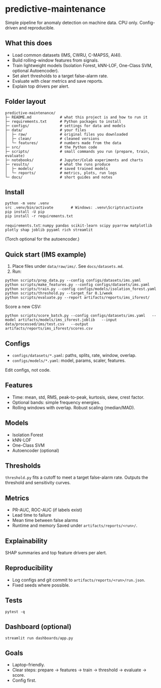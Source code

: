 # predictive-maintenance

Simple pipeline for anomaly detection on machine data. CPU only. Config-driven and reproducible.

## What this does
- Load common datasets (IMS, CWRU, C-MAPSS, AI4I).
- Build rolling-window features from signals.
- Train lightweight models (Isolation Forest, kNN-LOF, One-Class SVM, optional Autoencoder).
- Set alert thresholds to a target false-alarm rate.
- Evaluate with clear metrics and save reports.
- Explain top drivers per alert.

## Folder layout
```
predictive-maintenance/
├─ README.md             # what this project is and how to run it
├─ requirements.txt      # Python packages to install
├─ configs/              # settings for data and models
├─ data/                 # your files
│  ├─ raw/               # original files you downloaded
│  ├─ clean/             # cleaned versions
│  └─ features/          # numbers made from the data
├─ src/                  # the Python code
├─ scripts/              # small commands you run (prepare, train, evaluate)
├─ notebooks/            # Jupyter/Colab experiments and charts
├─ results/              # what the runs produce
│  ├─ models/            # saved trained models
│  └─ reports/           # metrics, plots, run logs
└─ docs/                 # short guides and notes
```

## Install
```
python -m venv .venv
src .venv/bin/activate        # Windows: .venv\Scripts\activate
pip install -U pip
pip install -r requirements.txt
```
`requirements.txt`:
`numpy pandas scikit-learn scipy pyarrow matplotlib plotly shap joblib pyyaml rich streamlit`

(Torch optional for the autoencoder.)

## Quick start (IMS example)
1) Place files under `data/raw/ims/`. See `docs/datasets.md`.
2) Run:
```
python scripts/prep_data.py --config configs/datasets/ims.yaml
python scripts/make_features.py --config configs/datasets/ims.yaml
python scripts/train.py --config configs/models/isolation_forest.yaml
python scripts/threshold.py --target_far 0.1/week
python scripts/evaluate.py --report artifacts/reports/ims_iforest/
```

Score a new CSV:
```
python scripts/score_batch.py --config configs/datasets/ims.yaml   --model artifacts/models/ims_iforest.joblib   --input data/processed/ims/test.csv   --output artifacts/reports/ims_iforest/scores.csv
```

## Configs
- `configs/datasets/*.yaml`: paths, splits, rate, window, overlap.
- `configs/models/*.yaml`: model, params, scaler, features.

Edit configs, not code.

## Features
- Time: mean, std, RMS, peak-to-peak, kurtosis, skew, crest factor.
- Optional bands: simple frequency energies.
- Rolling windows with overlap. Robust scaling (median/MAD).

## Models
- Isolation Forest
- kNN-LOF
- One-Class SVM
- Autoencoder (optional)

## Thresholds
`threshold.py` fits a cutoff to meet a target false-alarm rate.
Outputs the threshold and sensitivity curves.

## Metrics
- PR-AUC, ROC-AUC (if labels exist)
- Lead time to failure
- Mean time between false alarms
- Runtime and memory
Saved under `artifacts/reports/<run>/`.

## Explainability
SHAP summaries and top feature drivers per alert.

## Reproducibility
- Log configs and git commit to `artifacts/reports/<run>/run.json`.
- Fixed seeds where possible.

## Tests
```
pytest -q
```

## Dashboard (optional)
```
streamlit run dashboards/app.py
```

## Goals
- Laptop-friendly.
- Clear steps: prepare → features → train → threshold → evaluate → score.
- Config first.
